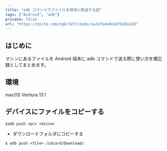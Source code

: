 ```yaml
---
title: "adb コマンドでファイルを端末に転送する話"
tags: ["Android", "adb"]
private: false
url: "https://qiita.com/ngkr327/items/aa2afe4e0ed4f928a22d"
---
```


## はじめに

マシンにあるファイルを Android 端末に adb コマンドで送る際に使い方を備忘録としてまとめます。

## 環境

macOS Ventura 13.1

## デバイスにファイルをコピーする

```
$adb push <pc> <dvice>
```

- ダウンロードフォルダにコピーする

```
$ adb push <file> /sdcard/Download/
```
